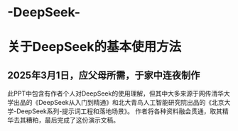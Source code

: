 # -DeepSeek-
# 关于DeepSeek的基本使用方法
## 2025年3月1日，应父母所需，于家中连夜制作
此PPT中包含有作者个人对DeepSeek的使用理解，但其中大多来源于网传清华大学出品的《DeepSeek从入门到精通》和北大青鸟人工智能研究院出品的《北京大学-DeepSeek系列-提示词工程和落地场景》。
作者将各种资料融会贯通，取其精华去其糟粕，最后完成了这份演示文稿。

